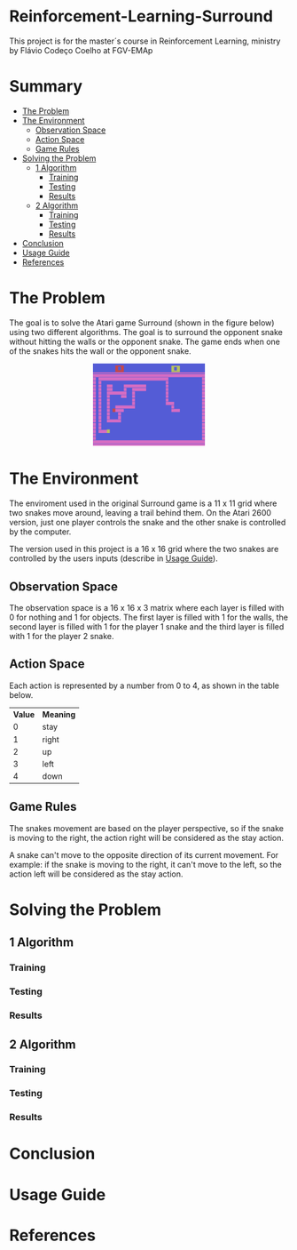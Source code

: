 # Reinforcement-Learning-Surround
This project is for the master´s course in Reinforcement Learning, ministry by Flávio Codeço Coelho at FGV-EMAp

# Summary

- [The Problem](#the-problem)
- [The Environment](#the-environment)
    - [Observation Space](#observation-space)
    - [Action Space](#action-space)
    - [Game Rules](#game-rules)
- [Solving the Problem](#solving-the-problem)
    - [1 Algorithm](#1-algorithm)
        - [Training](#training)
        - [Testing](#testing)
        - [Results](#results)
    - [2 Algorithm](#2-algorithm)
        - [Training](#training-1)
        - [Testing](#testing-1)
        - [Results](#results-1)
- [Conclusion](#conclusion)
- [Usage Guide](#usage-guide)
- [References](#references)

# The Problem

The goal is to solve the Atari game Surround (shown in the figure below) using two different algorithms. The goal is to surround the opponent snake without hitting the walls or the opponent snake. The game ends when one of the snakes hits the wall or the opponent snake.


<div align="center">
	<img src = "report/surround_atari.png" width=40%> 
</div>

# The Environment

The enviroment used in the original Surround game is a 11 x 11 grid where two snakes move around, leaving a trail behind them. On the Atari 2600 version, just one player controls the snake and the other snake is controlled by the computer. 

The version used in this project is a 16 x 16 grid where the two snakes are controlled by the users inputs (describe in <a href="#usage-guide">Usage Guide</a>).

## Observation Space

The observation space is a 16 x 16 x 3 matrix where each layer is filled with 0 for nothing and 1 for objects. The first layer is filled with 1 for the walls, the second layer is filled with 1 for the player 1 snake and the third layer is filled with 1 for the player 2 snake.

## Action Space
Each action is represented by a number from 0 to 4, as shown in the table below.

<div align = "center">
<table>
  <tr>
    <th>Value</th> <th>Meaning</th>
  </tr>
  <tr>
    <td>0</td> <td>stay</td>
  </tr>
  <tr>
    <td>1</td> <td>right</td>
  </tr>
  <tr>
    <td>2</td> <td>up</td>
  </tr>
  <tr>
    <td>3</td> <td>left</td>
  </tr>
  <tr>
    <td>4</td> <td>down</td>
  </tr>
</table>
</div>

## Game Rules
The snakes movement are based on the player perspective, so if the snake is moving to the right, the action right will be considered as the stay action.

A snake can't move to the opposite direction of its current movement. For example: if the snake is moving to the right, it can't move to the left, so the action left will be considered as the stay action.

# Solving the Problem

## 1 Algorithm

### Training

### Testing

### Results

## 2 Algorithm

### Training

### Testing

### Results

# Conclusion

# Usage Guide

# References
